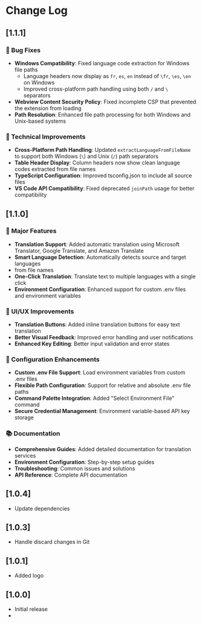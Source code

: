 # Change Log

## [1.1.1]

### 🐛 Bug Fixes

- **Windows Compatibility**: Fixed language code extraction for Windows file paths
  - Language headers now display as `fr`, `es`, `en` instead of `\fr`, `\es`,
    `\en` on Windows
  - Improved cross-platform path handling using both `/` and `\` separators
- **Webview Content Security Policy**: Fixed incomplete CSP that prevented the
  extension from loading
- **Path Resolution**: Enhanced file path processing for both Windows and
  Unix-based systems

### 🔧 Technical Improvements

- **Cross-Platform Path Handling**: Updated `extractLanguageFromFileName` to
  support both Windows (`\`) and Unix (`/`) path separators
- **Table Header Display**: Column headers now show clean language codes
  extracted from file names
- **TypeScript Configuration**: Improved tsconfig.json to include all source
  files
- **VS Code API Compatibility**: Fixed deprecated `joinPath` usage for better
  compatibility

## [1.1.0]

### 🌟 Major Features

- **Translation Support**: Added automatic translation using
  Microsoft Translator, Google Translate, and Amazon Translate
- **Smart Language Detection**: Automatically detects source and target languages
- from file names
- **One-Click Translation**: Translate text to multiple languages with a single click
- **Environment Configuration**: Enhanced support for custom .env files and
  environment variables

### 🎨 UI/UX Improvements

- **Translation Buttons**: Added inline translation buttons for easy text translation
- **Better Visual Feedback**: Improved error handling and user notifications
- **Enhanced Key Editing**: Better input validation and error states

### 🔧 Configuration Enhancements

- **Custom .env File Support**: Load environment variables from custom .env files
- **Flexible Path Configuration**: Support for relative and absolute .env file paths
- **Command Palette Integration**: Added "Select Environment File" command
- **Secure Credential Management**: Environment variable-based API key storage

### 📚 Documentation

- **Comprehensive Guides**: Added detailed documentation for translation services
- **Environment Configuration**: Step-by-step setup guides
- **Troubleshooting**: Common issues and solutions
- **API Reference**: Complete API documentation

## [1.0.4]

- Update dependencies

## [1.0.3]

- Handle discard changes in Git

## [1.0.1]

- Added logo

## [1.0.0]

- Initial release
- 